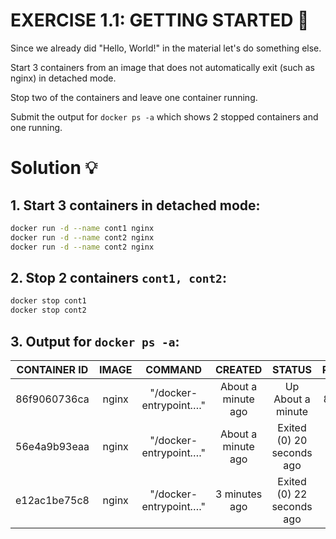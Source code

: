 # EXERCISE 1.1: GETTING STARTED 🤔
Since we already did "Hello, World!" in the material let's do something else.

Start 3 containers from an image that does not automatically exit (such as nginx) in detached mode.

Stop two of the containers and leave one container running.

Submit the output for `docker ps -a` which shows 2 stopped containers and one running.

# Solution 💡

## 1. Start 3 containers in detached mode:

```bash
docker run -d --name cont1 nginx
docker run -d --name cont2 nginx
docker run -d --name cont2 nginx
```

## 2. Stop 2 containers `cont1, cont2`:

```bash
docker stop cont1
docker stop cont2
```
## 3. Output for `docker ps -a`:

| **CONTAINER ID** | **IMAGE** | **COMMAND** | **CREATED** | **STATUS** | **PORTS** | **NAMES** |
| :---: | :---: | :---: | :---: | :---: | :---: | :---: |
| 86f9060736ca | nginx | "/docker-entrypoint.…" | About a minute ago | Up About a minute | 80/tcp | cont3 |
| 56e4a9b93eaa | nginx | "/docker-entrypoint.…" | About a minute ago | Exited (0) 20 seconds ago |  | cont2 |
| e12ac1be75c8 | nginx | "/docker-entrypoint.…" | 3 minutes ago | Exited (0) 22 seconds ago |  | cont1 |